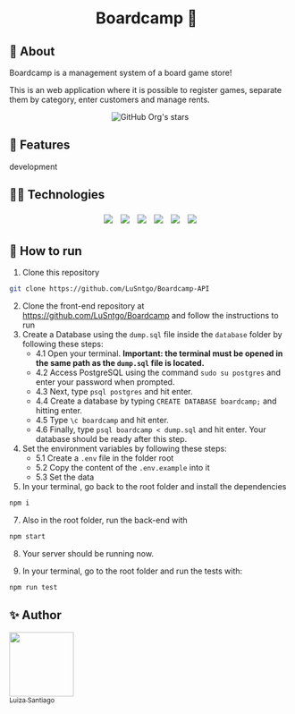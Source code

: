 <h1 align="center">  Boardcamp  🎲  &nbsp  

</h1>

## 🎲 About

Boardcamp is a management system of a board game store!

This is an web application where it is possible to register games, separate them by category, enter customers and manage rents.

<div align="center">

![GitHub Org's stars](https://img.shields.io/github/stars/lusntgo?style=social)

</div>

## :hammer: Features

development

## :woman_technologist: Technologies
<p align="center">
    <img style='margin: 5px;' src='https://img.shields.io/badge/JavaScript-F7DF1E?style=for-the-badge&logo=javascript&logoColor=black'>
    <img style='margin: 5px;' src='https://img.shields.io/badge/Node.js-339933?style=for-the-badge&logo=nodedotjs&logoColor=white'>
  <img style='margin: 5px;' src='https://img.shields.io/badge/PostgreSQL-316192?style=for-the-badge&logo=postgresql&logoColor=white'>
  <img style='margin: 5px;' src="https://img.shields.io/badge/Express.js-000000?style=for-the-badge&logo=express&logoColor=white"/>
  <img style='margin: 5px;' src='https://img.shields.io/badge/Jest-C21325?style=for-the-badge&logo=jest&logoColor=white'>
  <img style='margin: 5px;' src="https://img.shields.io/badge/Heroku-430098?style=for-the-badge&logo=heroku&logoColor=white"/>
</p>

## :tada: How to run

1. Clone this repository
```bash
git clone https://github.com/LuSntgo/Boardcamp-API
```
2. Clone the front-end repository at https://github.com/LuSntgo/Boardcamp and follow the instructions to run
3. Create a Database using the ``dump.sql`` file inside the ``database`` folder by following these steps:
    - 4.1 Open your terminal. **Important: the terminal must be opened in the same path as the ``dump.sql`` file is located.**
    - 4.2 Access PostgreSQL using the command ``sudo su postgres`` and enter your password when prompted.
    - 4.3 Next, type ``psql postgres`` and hit enter.
    - 4.4 Create a database by typing ``CREATE DATABASE boardcamp;`` and hitting enter.
    - 4.5 Type ``\c boardcamp`` and hit enter.
    - 4.6 Finally, type ```psql boardcamp < dump.sql``` and hit enter. Your database should be ready after this step.
4. Set the environment variables by following these steps:
    - 5.1 Create a ``.env`` file in the folder root
    - 5.2 Copy the content of the ``.env.example`` into it
    - 5.3 Set the data
5. In your terminal, go back to the root folder and install the dependencies
```bash
npm i
```
7. Also in the root folder, run the back-end with
```bash
npm start
```
8. Your server should be running now.

9.  In your terminal, go to the root folder and run the tests with:
```bash
npm run test
```



## :sparkles: Author

[<img align="center" src="https://avatars.githubusercontent.com/lusntgo" width=115><br><sub>Luiza Santiago</sub>](https://github.com/lusntgo)

